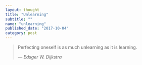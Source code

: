 ```yaml
---
layout: thought
title: "Unlearning"
subtitle: ""
name: "unlearning"
published_date: "2017-10-04"
category: post
---
```


> Perfecting oneself is as much unlearning as it is learning.
> 
> &mdash; <cite>Edsger W. Dijkstra</cite>
>

